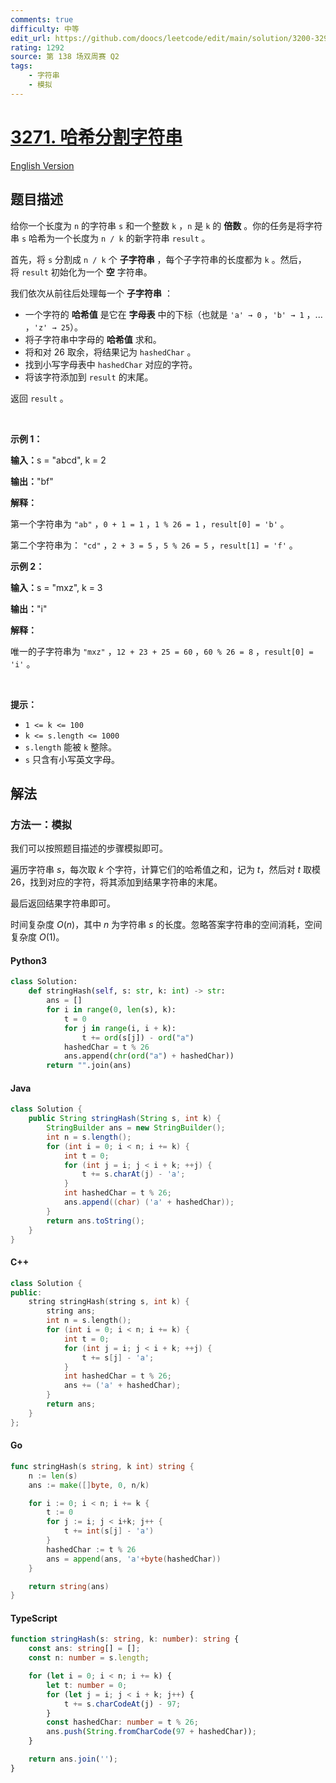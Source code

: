 ```yaml
---
comments: true
difficulty: 中等
edit_url: https://github.com/doocs/leetcode/edit/main/solution/3200-3299/3271.Hash%20Divided%20String/README.md
rating: 1292
source: 第 138 场双周赛 Q2
tags:
    - 字符串
    - 模拟
---
```


<!-- problem:start -->

# [3271. 哈希分割字符串](https://leetcode.cn/problems/hash-divided-string)

[English Version](/solution/3200-3299/3271.Hash%20Divided%20String/README_EN.md)

## 题目描述

<!-- description:start -->

<p>给你一个长度为 <code>n</code>&nbsp;的字符串 <code>s</code>&nbsp;和一个整数&nbsp;<code>k</code>&nbsp;，<code>n</code>&nbsp;是 <code>k</code>&nbsp;的 <strong>倍数</strong>&nbsp;。你的任务是将字符串 <code>s</code>&nbsp;哈希为一个长度为 <code>n / k</code>&nbsp;的新字符串&nbsp;<code>result</code>&nbsp;。</p>

<p>首先，将&nbsp;<code>s</code>&nbsp;分割成&nbsp;<code>n / k</code>&nbsp;个&nbsp;<strong><span data-keyword="substring-nonempty">子字符串</span></strong>&nbsp;，每个子字符串的长度都为&nbsp;<code>k</code>&nbsp;。然后，将&nbsp;<code>result</code>&nbsp;初始化为一个 <strong>空</strong>&nbsp;字符串。</p>

<p>我们依次从前往后处理每一个 <strong>子字符串</strong>&nbsp;：</p>

<ul>
	<li>一个字符的 <strong>哈希值</strong>&nbsp;是它在 <strong>字母表</strong>&nbsp;中的下标（也就是&nbsp;<code>'a' →<!-- notionvc: d3f8e4c2-23cd-41ad-a14b-101dfe4c5aba --> 0</code>&nbsp;，<code>'b' →<!-- notionvc: d3f8e4c2-23cd-41ad-a14b-101dfe4c5aba --> 1</code>&nbsp;，... ，<code>'z' →<!-- notionvc: d3f8e4c2-23cd-41ad-a14b-101dfe4c5aba --> 25</code>）。</li>
	<li>将子字符串中字母的 <strong>哈希值</strong>&nbsp;求和。</li>
	<li>将和对 26 取余，将结果记为&nbsp;<code>hashedChar</code>&nbsp;。</li>
	<li>找到小写字母表中 <code>hashedChar</code>&nbsp;对应的字符。</li>
	<li>将该字符添加到&nbsp;<code>result</code>&nbsp;的末尾。</li>
</ul>

<p>返回&nbsp;<code>result</code>&nbsp;。</p>

<p>&nbsp;</p>

<p><strong class="example">示例 1：</strong></p>

<div class="example-block">
<p><span class="example-io"><b>输入：</b>s = "abcd", k = 2</span></p>

<p><span class="example-io"><b>输出：</b>"bf"</span></p>

<p><b>解释：</b></p>

<p>第一个字符串为&nbsp;<code>"ab"</code>&nbsp;，<code>0 + 1 = 1</code>&nbsp;，<code>1 % 26 = 1</code>&nbsp;，<code>result[0] = 'b'</code>&nbsp;。</p>

<p>第二个字符串为： <code>"cd"</code>&nbsp;，<code>2 + 3 = 5</code>&nbsp;，<code>5 % 26 = 5</code>&nbsp;，<code>result[1] = 'f'</code>&nbsp;。</p>
</div>

<p><strong class="example">示例 2：</strong></p>

<div class="example-block">
<p><span class="example-io"><b>输入：</b>s = "mxz", k = 3</span></p>

<p><span class="example-io"><b>输出：</b>"i"</span></p>

<p><b>解释：</b></p>

<p>唯一的子字符串为&nbsp;<code>"mxz"</code>&nbsp;，<code>12 + 23 + 25 = 60</code>&nbsp;，<code>60 % 26 = 8</code>&nbsp;，<code>result[0] = 'i'</code>&nbsp;。</p>
</div>

<p>&nbsp;</p>

<p><strong>提示：</strong></p>

<ul>
	<li><code>1 &lt;= k &lt;= 100</code></li>
	<li><code>k &lt;= s.length &lt;= 1000</code></li>
	<li><code>s.length</code>&nbsp;能被 <code>k</code>&nbsp;整除。</li>
	<li><code>s</code> 只含有小写英文字母。</li>
</ul>

<!-- description:end -->

## 解法

<!-- solution:start -->

### 方法一：模拟

我们可以按照题目描述的步骤模拟即可。

遍历字符串 $s$，每次取 $k$ 个字符，计算它们的哈希值之和，记为 $t$，然后对 $t$ 取模 $26$，找到对应的字符，将其添加到结果字符串的末尾。

最后返回结果字符串即可。

时间复杂度 $O(n)$，其中 $n$ 为字符串 $s$ 的长度。忽略答案字符串的空间消耗，空间复杂度 $O(1)$。

<!-- tabs:start -->

#### Python3

```python
class Solution:
    def stringHash(self, s: str, k: int) -> str:
        ans = []
        for i in range(0, len(s), k):
            t = 0
            for j in range(i, i + k):
                t += ord(s[j]) - ord("a")
            hashedChar = t % 26
            ans.append(chr(ord("a") + hashedChar))
        return "".join(ans)
```

#### Java

```java
class Solution {
    public String stringHash(String s, int k) {
        StringBuilder ans = new StringBuilder();
        int n = s.length();
        for (int i = 0; i < n; i += k) {
            int t = 0;
            for (int j = i; j < i + k; ++j) {
                t += s.charAt(j) - 'a';
            }
            int hashedChar = t % 26;
            ans.append((char) ('a' + hashedChar));
        }
        return ans.toString();
    }
}
```

#### C++

```cpp
class Solution {
public:
    string stringHash(string s, int k) {
        string ans;
        int n = s.length();
        for (int i = 0; i < n; i += k) {
            int t = 0;
            for (int j = i; j < i + k; ++j) {
                t += s[j] - 'a';
            }
            int hashedChar = t % 26;
            ans += ('a' + hashedChar);
        }
        return ans;
    }
};
```

#### Go

```go
func stringHash(s string, k int) string {
	n := len(s)
	ans := make([]byte, 0, n/k)

	for i := 0; i < n; i += k {
		t := 0
		for j := i; j < i+k; j++ {
			t += int(s[j] - 'a')
		}
		hashedChar := t % 26
		ans = append(ans, 'a'+byte(hashedChar))
	}

	return string(ans)
}
```

#### TypeScript

```ts
function stringHash(s: string, k: number): string {
    const ans: string[] = [];
    const n: number = s.length;

    for (let i = 0; i < n; i += k) {
        let t: number = 0;
        for (let j = i; j < i + k; j++) {
            t += s.charCodeAt(j) - 97;
        }
        const hashedChar: number = t % 26;
        ans.push(String.fromCharCode(97 + hashedChar));
    }

    return ans.join('');
}
```

<!-- tabs:end -->

<!-- solution:end -->

<!-- problem:end -->
